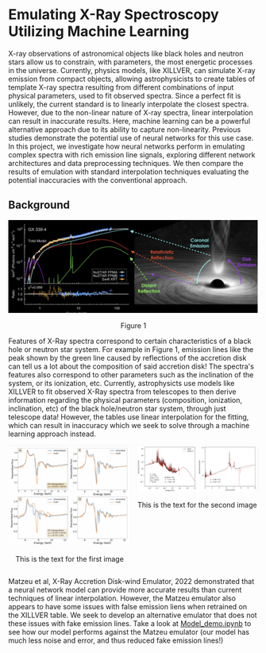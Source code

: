 
# Emulating X-Ray Spectroscopy Utilizing Machine Learning

X-ray observations of astronomical objects like black holes and neutron stars allow us to constrain, with parameters, the most energetic processes in the universe. Currently, physics models, like XILLVER, can simulate X-ray emission from compact objects, allowing astrophysicists to create tables of template X-ray spectra resulting from different combinations of input physical parameters, used to fit observed spectra. Since a perfect fit is unlikely, the current standard is to linearly interpolate the closest spectra. However, due to the non-linear nature of X-ray spectra, linear interpolation can result in inaccurate results. Here, machine learning can be a powerful alternative approach due to its ability to capture non-linearity. Previous studies demonstrate the potential use of neural networks for this use case. In this project, we investigate how neural networks perform in emulating complex spectra with rich emission line signals, exploring different network architectures and data preprocessing techniques. We then compare the results of emulation with standard interpolation techniques evaluating the potential inaccuracies with the conventional approach.



## Background

![alt text](https://github.com/Rahel-Joshi/X-Ray-Spectra-Emulator/blob/main/Example.png)
<p align="center"> Figure 1

Features of X-Ray spectra correspond to certain characteristics of a black hole or neutron star system. For example in Figure 1, emission lines like the peak shown by the green line caused by reflections of the accretion disk can tell us a lot about the composition of said accretion disk! The spectra's features also correspond to other parameters such as the inclination of the system, or its ionization, etc. Currently, astrophysicts use models like XILLVER to fit observed X-Ray spectra from telescopes to then derive information regarding the physical parameters (composition, ionization, inclination, etc) of the black hole/neutron star system, through just telescope data! However, the tables use linear interpolation for the fitting, which can result in inaccuracy which we seek to solve through a machine learning approach instead.

<div style="display: flex; justify-content: center; gap: 2%;">
    <div style="text-align: center;">
        <img src="https://github.com/Rahel-Joshi/X-Ray-Spectra-Emulator/blob/main/Matzeu.png" width="300">
        <p>This is the text for the first image</p>
    </div>
    <div style="text-align: center;">
        <img src="https://github.com/Rahel-Joshi/X-Ray-Spectra-Emulator/blob/main/Matzeu2.png" width="300">
        <p>This is the text for the second image</p>
    </div>
</div>

Matzeu et al, X-Ray Accretion Disk-wind Emulator, 2022 demonstrated that a neural network model can provide more accurate results than current techniques of linear interpolation. However, the Matzeu emulator also appears to have some issues with false emission liens when retrained on the XILLVER table. We seek to develop an alternative emulator that does not these issues with fake emission lines. Take a look at [Model_demo.ipynb](https://github.com/Rahel-Joshi/X-Ray-Spectra-Emulator/blob/main/Model_demo.ipynb) to see how our model performs against the Matzeu emulator (our model has much less noise and error, and thus reduced fake emission lines!)






